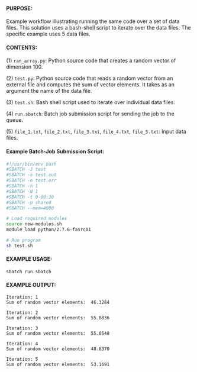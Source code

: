 #### PURPOSE:

Example workflow illustrating running the same code over a set of data files. This solution uses a bash-shell script to iterate over the data files. The specific example uses 5 data files.

#### CONTENTS:

(1) <code>ran_array.py</code>: Python source code that creates a random vector of dimension 100.

(2) <code>test.py</code>: Python source code that reads a random vector from an external file  and computes the sum of vector elements. It takes as an argument the name of the data file.

(3) <code>test.sh</code>: Bash shell script used to iterate over individual data files.

(4) <code>run.sbatch</code>: Batch job submission script for sending the job to the queue.

(5) <code>file\_1.txt</code>, <code>file\_2.txt</code>, <code>file\_3.txt</code>, <code>file\_4.txt</code>, <code>file\_5.txt</code>: Input data files. 

#### Example Batch-Job Submission Script:

```bash
#!/usr/bin/env bash
#SBATCH -J test
#SBATCH -o test.out
#SBATCH -e test.err
#SBATCH -n 1
#SBATCH -N 1
#SBATCH -t 0-00:30
#SBATCH -p shared
#SBATCH --mem=4000

# Load required modules
source new-modules.sh
module load python/2.7.6-fasrc01

# Run program
sh test.sh
```

#### EXAMPLE USAGE:

```
sbatch run.sbatch
```

#### EXAMPLE OUTPUT:

```
Iteration: 1
Sum of random vector elements:  46.3284

Iteration: 2
Sum of random vector elements:  55.0836

Iteration: 3
Sum of random vector elements:  55.0548

Iteration: 4
Sum of random vector elements:  48.6370

Iteration: 5
Sum of random vector elements:  53.1691
```
